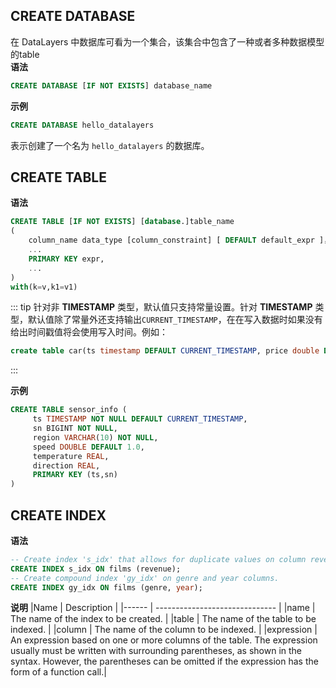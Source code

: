 
## CREATE DATABASE

在 DataLayers 中数据库可看为一个集合，该集合中包含了一种或者多种数据模型的table  
**语法**
```SQL
CREATE DATABASE [IF NOT EXISTS] database_name
```

**示例**
```SQL
CREATE DATABASE hello_datalayers
```
表示创建了一个名为 `hello_datalayers` 的数据库。
## CREATE TABLE

**语法**
```SQL
CREATE TABLE [IF NOT EXISTS] [database.]table_name 
(
    column_name data_type [column_constraint] [ DEFAULT default_expr ]，
    ...
    PRIMARY KEY expr,
    ...
)
with(k=v,k1=v1)
```

::: tip
针对非 **TIMESTAMP** 类型，默认值只支持常量设置。针对 **TIMESTAMP** 类型，默认值除了常量外还支持输出`CURRENT_TIMESTAMP`，在在写入数据时如果没有给出时间戳值将会使用写入时间。例如：
```SQL
create table car(ts timestamp DEFAULT CURRENT_TIMESTAMP, price double DEFAULT 1.0);
```
:::  

**示例**
```SQL
CREATE TABLE sensor_info (
     ts TIMESTAMP NOT NULL DEFAULT CURRENT_TIMESTAMP,
     sn BIGINT NOT NULL,
     region VARCHAR(10) NOT NULL,
     speed DOUBLE DEFAULT 1.0,
     temperature REAL,
     direction REAL,
     PRIMARY KEY (ts,sn)
)
```

## CREATE INDEX
**语法**
```SQL
-- Create index 's_idx' that allows for duplicate values on column revenue of table films.
CREATE INDEX s_idx ON films (revenue);
-- Create compound index 'gy_idx' on genre and year columns.
CREATE INDEX gy_idx ON films (genre, year);
```

**说明**
|Name       | Description                                                          |
|------     | ------------------------------                                       |
|name       | The name of the index to be created.                                 |
|table      | The name of the table to be indexed.                                 |
|column     | The name of the column to be indexed.                                |
|expression | An expression based on one or more columns of the table. The expression usually must be written with surrounding parentheses, as shown in the syntax. However, the parentheses can be omitted if the expression has the form of a function call.|
